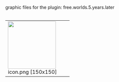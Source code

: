graphic files for the plugin: free.worlds.5.years.later<br>
<br>
<table>
	<tr>
		<td><img src="https://github.com/zuckung/endless-sky-plugins/blob/main/myplugins/free.worlds.5.years.later/icon.png?raw=true" width="150" height="150"><br>
		icon.png [150x150]</td>
		<td></td>
		<td></td>
	</tr>
</table>
